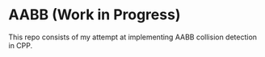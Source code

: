 # AABB (Work in Progress)

This repo consists of my attempt at implementing  AABB collision detection in CPP. 
